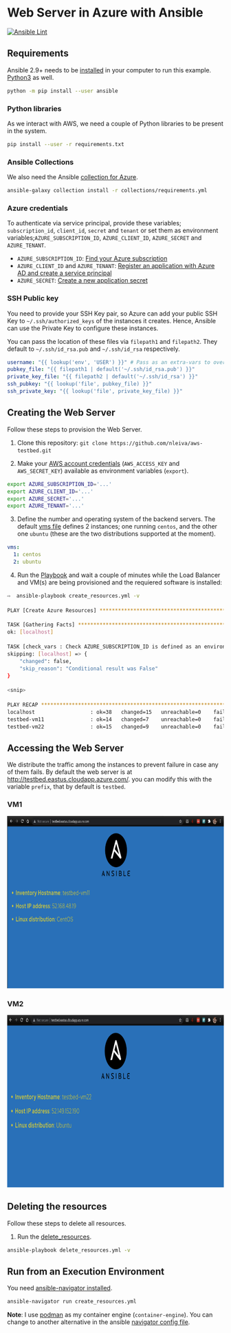 # Web Server in Azure with Ansible
[![Ansible Lint](https://github.com/nleiva/ansible-webserver-azure/actions/workflows/ansible-lint.yml/badge.svg)](https://github.com/nleiva/ansible-webserver-azure/actions/workflows/ansible-lint.yml)

## Requirements

Ansible 2.9+ needs to be [installed](https://docs.ansible.com/ansible/latest/installation_guide/intro_installation.html#installing-ansible-with-pip) in your computer to run this example. [Python3](https://wiki.python.org/moin/BeginnersGuide/Download) as well.

```bash
python -m pip install --user ansible
```

### Python libraries

As we interact with AWS, we need a couple of Python libraries to be present in the system.

```bash
pip install --user -r requirements.txt
```

### Ansible Collections

We also need the Ansible [collection for Azure](https://github.com/ansible-collections/azure#ansible-collection-for-azure).

```bash
ansible-galaxy collection install -r collections/requirements.yml
```

### Azure credentials

To authenticate via service principal, provide these variables; `subscription_id`, `client_id`, `secret` and `tenant` or set them as environment variables;`AZURE_SUBSCRIPTION_ID`, `AZURE_CLIENT_ID`, `AZURE_SECRET` and `AZURE_TENANT`.

- `AZURE_SUBSCRIPTION_ID`: [Find your Azure subscription](https://docs.microsoft.com/en-us/azure/media-services/latest/setup-azure-subscription-how-to?tabs=portal)
- `AZURE_CLIENT_ID` and `AZURE_TENANT`: [Register an application with Azure AD and create a service principal](https://docs.microsoft.com/en-us/azure/active-directory/develop/howto-create-service-principal-portal#register-an-application-with-azure-ad-and-create-a-service-principal)
- `AZURE_SECRET`: [Create a new application secret](https://docs.microsoft.com/en-us/azure/active-directory/develop/howto-create-service-principal-portal#option-2-create-a-new-application-secret)

### SSH Public key

You need to provide your SSH Key pair, so Azure can add your public SSH Key to `~/.ssh/authorized_keys` of the instances it creates. Hence, Ansible can use the Private Key to configure these instances.

You can pass the location of these files via `filepath1` and `filepath2`. They default to `~/.ssh/id_rsa.pub` and `~/.ssh/id_rsa` respectively.

```yaml
username: "{{ lookup('env', 'USER') }}" # Pass as an extra-vars to override
pubkey_file: "{{ filepath1 | default('~/.ssh/id_rsa.pub') }}"
private_key_file: "{{ filepath2 | default('~/.ssh/id_rsa') }}"
ssh_pubkey: "{{ lookup('file', pubkey_file) }}"
ssh_private_key: "{{ lookup('file', private_key_file) }}"
```

## Creating the Web Server

Follow these steps to provision the Web Server.

1. Clone this repository: `git clone https://github.com/nleiva/aws-testbed.git`

2. Make your [AWS account credentials](https://docs.aws.amazon.com/general/latest/gr/aws-sec-cred-types.html#access-keys-and-secret-access-keys) (`AWS_ACCESS_KEY` and `AWS_SECRET_KEY`) available as environment variables (`export`).

```bash
export AZURE_SUBSCRIPTION_ID='...'
export AZURE_CLIENT_ID='...'
export AZURE_SECRET='...'
export AZURE_TENANT='...'
```

3. Define the number and operating system of the backend servers. The default [vms file](vars/vms.yml) defines 2 instances; one running `centos`, and the other one `ubuntu` (these are the two distributions supported at the moment).

```yaml
vms:
  1: centos
  2: ubuntu
```

4. Run the [Playbook](create_resources.yml) and wait a couple of minutes while the Load Balancer and VM(s) are being provisioned and the requiered software is installed:

```bash
⇨  ansible-playbook create_resources.yml -v

PLAY [Create Azure Resources] *********************************************************************************************************************************************************

TASK [Gathering Facts] ****************************************************************************************************************************************************************
ok: [localhost]

TASK [check_vars : Check AZURE_SUBSCRIPTION_ID is defined as an environment variable] *************************************************************************************************
skipping: [localhost] => {
    "changed": false,
    "skip_reason": "Conditional result was False"
}

<snip>

PLAY RECAP ****************************************************************************************************************************************************************************
localhost                  : ok=38   changed=15   unreachable=0    failed=0    skipped=12   rescued=0    ignored=0   
testbed-vm11               : ok=14   changed=7    unreachable=0    failed=0    skipped=2    rescued=0    ignored=0   
testbed-vm22               : ok=15   changed=9    unreachable=0    failed=0    skipped=1    rescued=0    ignored=0   
```

## Accessing the Web Server

We distribute the traffic among the instances to prevent failure in case any of them fails. By default the web server is at http://testbed.eastus.cloudapp.azure.com/. you can modify this with the variable `prefix`, that by default is `testbed`.

### VM1

<p align="center">
<img height="400" src="./pictures/centos.png">
</p>

### VM2

<p align="center">
<img height="400" src="./pictures/ubuntu.png">
</p>

## Deleting the resources

Follow these steps to delete all resources.

1. Run the [delete_resources](delete_resources.yml).

```bash
ansible-playbook delete_resources.yml -v
```

## Run from an Execution Environment

You need [ansible-navigator installed](https://github.com/ansible/ansible-navigator#installing).

```bash
ansible-navigator run create_resources.yml
```

**Note**: I use [podman](https://podman.io/) as my container engine (`container-engine`). You can change to another alternative in the ansible [navigator config file](ansible-navigator.yml).